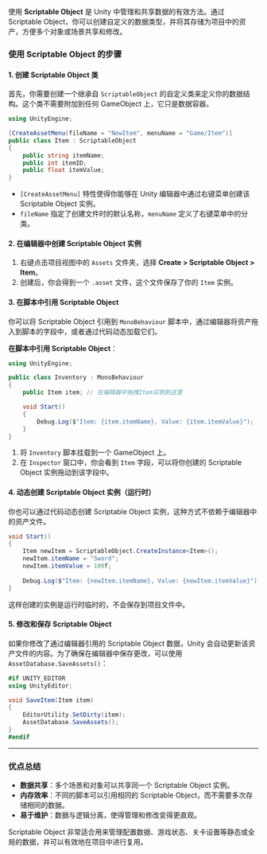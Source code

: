 使用 **Scriptable Object** 是 Unity 中管理和共享数据的有效方法。通过 Scriptable Object，你可以创建自定义的数据类型，并将其存储为项目中的资产，方便多个对象或场景共享和修改。

### **使用 Scriptable Object 的步骤**

#### **1. 创建 Scriptable Object 类**
首先，你需要创建一个继承自 `ScriptableObject` 的自定义类来定义你的数据结构。这个类不需要附加到任何 GameObject 上，它只是数据容器。

```csharp
using UnityEngine;

[CreateAssetMenu(fileName = "NewItem", menuName = "Game/Item")]
public class Item : ScriptableObject
{
    public string itemName;
    public int itemID;
    public float itemValue;
}
```

- `[CreateAssetMenu]` 特性使得你能够在 Unity 编辑器中通过右键菜单创建该 Scriptable Object 实例。
- `fileName` 指定了创建文件时的默认名称，`menuName` 定义了右键菜单中的分类。

#### **2. 在编辑器中创建 Scriptable Object 实例**
1. 右键点击项目视图中的 `Assets` 文件夹，选择 **Create > Scriptable Object > Item**。
2. 创建后，你会得到一个 `.asset` 文件，这个文件保存了你的 `Item` 实例。

#### **3. 在脚本中引用 Scriptable Object**
你可以将 Scriptable Object 引用到 `MonoBehaviour` 脚本中，通过编辑器将资产拖入到脚本的字段中，或者通过代码动态加载它们。

**在脚本中引用 Scriptable Object**：
```csharp
using UnityEngine;

public class Inventory : MonoBehaviour
{
    public Item item; // 在编辑器中拖拽Item实例到这里

    void Start()
    {
        Debug.Log($"Item: {item.itemName}, Value: {item.itemValue}");
    }
}
```

1. 将 `Inventory` 脚本挂载到一个 GameObject 上。
2. 在 `Inspector` 窗口中，你会看到 `Item` 字段，可以将你创建的 Scriptable Object 实例拖动到该字段中。

#### **4. 动态创建 Scriptable Object 实例（运行时）**
你也可以通过代码动态创建 Scriptable Object 实例，这种方式不依赖于编辑器中的资产文件。

```csharp
void Start()
{
    Item newItem = ScriptableObject.CreateInstance<Item>();
    newItem.itemName = "Sword";
    newItem.itemValue = 100f;
    
    Debug.Log($"Item: {newItem.itemName}, Value: {newItem.itemValue}");
}
```

这样创建的实例是运行时临时的，不会保存到项目文件中。

#### **5. 修改和保存 Scriptable Object**
如果你修改了通过编辑器引用的 Scriptable Object 数据，Unity 会自动更新该资产文件的内容。为了确保在编辑器中保存更改，可以使用 `AssetDatabase.SaveAssets()`：

```csharp
#if UNITY_EDITOR
using UnityEditor;

void SaveItem(Item item)
{
    EditorUtility.SetDirty(item);
    AssetDatabase.SaveAssets();
}
#endif
```

---

### **优点总结**
- **数据共享**：多个场景和对象可以共享同一个 Scriptable Object 实例。
- **内存效率**：不同的脚本可以引用相同的 Scriptable Object，而不需要多次存储相同的数据。
- **易于维护**：数据与逻辑分离，使得管理和修改变得更直观。

Scriptable Object 非常适合用来管理配置数据、游戏状态、关卡设置等静态或全局的数据，并可以有效地在项目中进行复用。